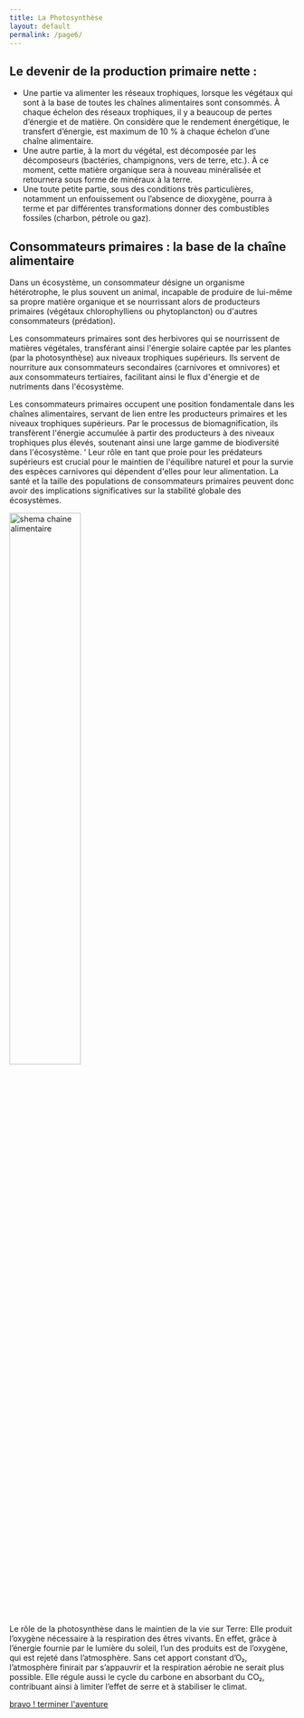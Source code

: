 ```yaml
---
title: La Photosynthèse
layout: default
permalink: /page6/
---
```

## Le devenir de la production primaire nette :
- Une partie va alimenter les réseaux trophiques, lorsque les végétaux qui sont à la base de toutes les chaînes alimentaires sont consommés. À chaque échelon des réseaux trophiques, il y a beaucoup de pertes d’énergie et de matière. On considère que le rendement énergétique, le transfert d’énergie, est maximum de 10 % à chaque échelon d’une chaîne alimentaire.
- Une autre partie, à la mort du végétal, est décomposée par les décomposeurs (bactéries, champignons, vers de terre, etc.). À ce moment, cette matière organique sera à nouveau minéralisée et retournera sous forme de minéraux à la terre.
- Une toute petite partie, sous des conditions très particulières, notamment un enfouissement ou l’absence de dioxygène, pourra à terme et par différentes transformations donner des combustibles fossiles (charbon, pétrole ou gaz).

## Consommateurs primaires : la base de la chaîne alimentaire

Dans un écosystème, un consommateur désigne un organisme hétérotrophe, le plus souvent un animal, incapable de produire de lui-même sa propre matière organique et se nourrissant alors de producteurs primaires (végétaux chlorophylliens ou phytoplancton) ou d'autres consommateurs (prédation).

Les consommateurs primaires sont des herbivores qui se nourrissent de matières végétales, transférant ainsi l'énergie solaire captée par les plantes (par la photosynthèse) aux niveaux trophiques supérieurs. Ils servent de nourriture aux consommateurs secondaires (carnivores et omnivores) et aux consommateurs tertiaires, facilitant ainsi le flux d'énergie et de nutriments dans l'écosystème.

Les consommateurs primaires occupent une position fondamentale dans les chaînes alimentaires, servant de lien entre les producteurs primaires et les niveaux trophiques supérieurs. Par le processus de biomagnification, ils transfèrent l'énergie accumulée à partir des producteurs à des niveaux trophiques plus élevés, soutenant ainsi une large gamme de biodiversité dans l'écosystème.
‘
Leur rôle en tant que proie pour les prédateurs supérieurs est crucial pour le maintien de l'équilibre naturel et pour la survie des espèces carnivores qui dépendent d'elles pour leur alimentation. La santé et la taille des populations de consommateurs primaires peuvent donc avoir des implications significatives sur la stabilité globale des écosystèmes.

<img src="/la-photosynthese/chainealimentaire.jpg" alt="shema chaine alimentaire" width="50%">

Le rôle de la photosynthèse dans le maintien de la vie sur Terre: 
Elle produit l’oxygène nécessaire à la respiration des êtres vivants. En effet, grâce à l’énergie fournie par le lumière du soleil, l’un des produits est de l’oxygène, qui est rejeté dans l’atmosphère. Sans cet apport constant d’O₂, l’atmosphère finirait par s’appauvrir et la respiration aérobie ne serait plus possible.
Elle régule aussi le cycle du carbone en absorbant du CO₂, contribuant ainsi à limiter l’effet de serre et à stabiliser le climat. 

<a href="/la-photosynthese/pagefinale/" class="btn">bravo ! terminer l'aventure </a>
